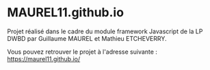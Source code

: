 # MAUREL11.github.io
Projet réalisé dans le cadre du module framework Javascript de la LP DWBD par Guillaume MAUREL et Mathieu ETCHEVERRY.

Vous pouvez retrouver le projet à l'adresse suivante :
https://maurel11.github.io/
